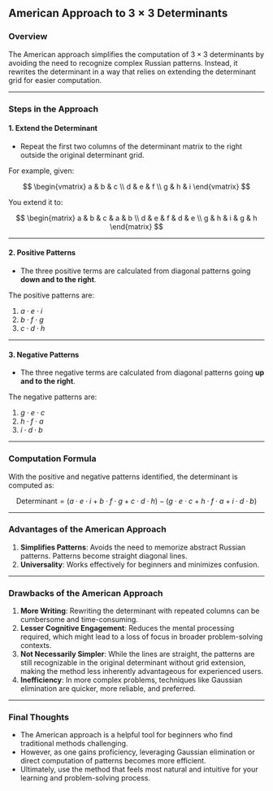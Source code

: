 ## American Approach to $3 \times 3$ Determinants

### Overview
The American approach simplifies the computation of $3 \times 3$ determinants by avoiding the need to recognize complex Russian patterns. Instead, it rewrites the determinant in a way that relies on extending the determinant grid for easier computation.

---

### Steps in the Approach

#### 1. Extend the Determinant
- Repeat the first two columns of the determinant matrix to the right outside the original determinant grid.

For example, given:

$$
\begin{vmatrix}
a & b & c \\
d & e & f \\
g & h & i
\end{vmatrix}
$$

You extend it to:

$$
\begin{matrix}
a & b & c & a & b \\
d & e & f & d & e \\
g & h & i & g & h
\end{matrix}
$$

---

#### 2. Positive Patterns
- The three positive terms are calculated from diagonal patterns going **down and to the right**.

The positive patterns are:

1. $a \cdot e \cdot i$
2. $b \cdot f \cdot g$
3. $c \cdot d \cdot h$

---

#### 3. Negative Patterns
- The three negative terms are calculated from diagonal patterns going **up and to the right**.

The negative patterns are:

1. $g \cdot e \cdot c$
2. $h \cdot f \cdot a$
3. $i \cdot d \cdot b$

---

### Computation Formula
With the positive and negative patterns identified, the determinant is computed as:

$$
\text{Determinant} = (a \cdot e \cdot i + b \cdot f \cdot g + c \cdot d \cdot h) - (g \cdot e \cdot c + h \cdot f \cdot a + i \cdot d \cdot b)
$$

---

### Advantages of the American Approach
1. **Simplifies Patterns**: Avoids the need to memorize abstract Russian patterns. Patterns become straight diagonal lines.
2. **Universality**: Works effectively for beginners and minimizes confusion.

---

### Drawbacks of the American Approach
1. **More Writing**: Rewriting the determinant with repeated columns can be cumbersome and time-consuming.
2. **Lesser Cognitive Engagement**: Reduces the mental processing required, which might lead to a loss of focus in broader problem-solving contexts.
3. **Not Necessarily Simpler**: While the lines are straight, the patterns are still recognizable in the original determinant without grid extension, making the method less inherently advantageous for experienced users.
4. **Inefficiency**: In more complex problems, techniques like Gaussian elimination are quicker, more reliable, and preferred.

---

### Final Thoughts
- The American approach is a helpful tool for beginners who find traditional methods challenging.
- However, as one gains proficiency, leveraging Gaussian elimination or direct computation of patterns becomes more efficient.
- Ultimately, use the method that feels most natural and intuitive for your learning and problem-solving process.